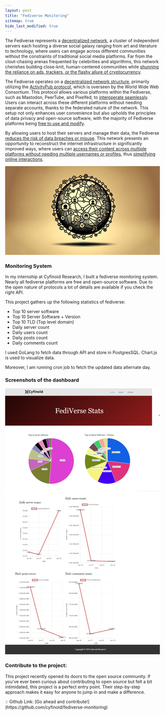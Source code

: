 ```yaml
---
layout: post
title: "Fediverse Monitoring"
sitemap: true
hide_last_modified: true
---
```


The Fediverse represents a [decentralized network](https://gist.github.com/joepie91/f924e846c24ec7ed82d6d554a7e7c9a8), a cluster of independent servers each hosting a diverse social galaxy ranging from art and literature to technology, where users can engage across different communities without the constraints of traditional social media platforms. Far from the clout-chasing arenas frequented by celebrities and algorithms, this network cherishes building close-knit, human-centered communities while [shunning the reliance on ads, trackers, or the flashy allure of cryptocurrency](https://gist.github.com/joepie91/f924e846c24ec7ed82d6d554a7e7c9a8).

The Fediverse operates on a [decentralized network structure](https://www.theverge.com/24063290/fediverse-explained-activitypub-social-media-open-protocol), primarily utilizing the [ActivityPub protocol](https://mashable.com/article/what-is-the-fediverse), which is overseen by the World Wide Web Consortium. This protocol allows various platforms within the Fediverse, such as Mastodon, PeerTube, and Pixelfed, to [interoperate seamlessly](https://opensource.com/article/23/3/tour-the-fediverse). Users can interact across these different platforms without needing separate accounts, thanks to the federated nature of the network. This setup not only enhances user convenience but also upholds the principles of data privacy and open-source software, with the majority of Fediverse platforms being [free to use and modify](https://en.wikipedia.org/wiki/Fediverse).

By allowing users to host their servers and manage their data, the Fediverse [reduces the risk of data breaches or misuse](https://techwireasia.com/07/2023/heres-why-the-fediverse-is-empowering-users-like-never-before/). This network presents an opportunity to reconstruct the internet infrastructure in significantly improved ways, where users can [access their content across multiple platforms without needing multiple usernames or profiles](https://www.theverge.com/23990974/social-media-2023-fediverse-mastodon-threads-activitypub), thus [simplifying online interactions](https://appliednetsci.springeropen.com/articles/10.1007/s41109-021-00392-5).

![fediverse](/assets/img/fed/fed.png)


### Monitoring System

In my internship at Cyfinoid Research, I built a fediverse monitoring system. Nearly all fediverse platforms are free and open-source software. Due to the open nature of protocols a lot of details are available if you check the right API.

This project gathers up the following statistics of fediverse:

- Top 10 server software
- Top 10 Server Software + Version
- Top 10 TLD (Top level domain)
- Daily server count
- Daily users count
- Daily posts count
- Daily comments count

I used GoLang to fetch data through API and store in PostgresSQL. Chart.js is used to visualize data.

Moreover, I am running cron job to fetch the updated data alternate day.

### Screenshots of the dashboard

![fediverse](/assets/img/fed/1.png)
![fediverse](/assets/img/fed/2.png)


### Contribute to the project:

This project recently opened its doors to the open source community. If you've ever been curious about contributing to open source but felt a bit intimidated, this project is a perfect entry point. Their step-by-step approach makes it easy for anyone to jump in and make a difference.

<aside>
💡 Github Link: [Go ahead and contribute!](https://github.com/cyfinoid/fediverse-monitoring)
</aside>